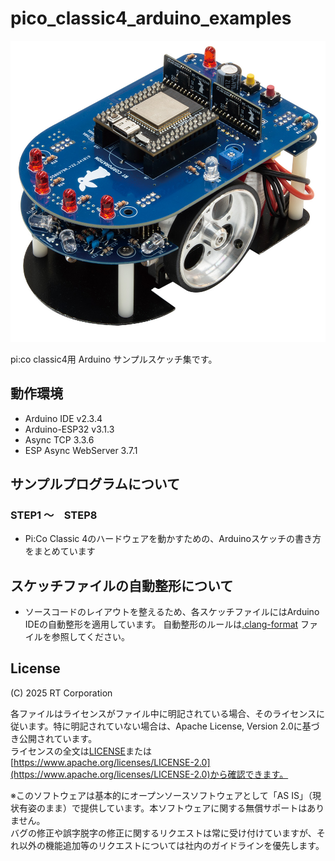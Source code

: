 # pico_classic4_arduino_examples
![pico_classic4](images/PiCo_Classic4_image.jpg)

pi:co classic4用 Arduino サンプルスケッチ集です。

## 動作環境
- Arduino IDE v2.3.4
- Arduino-ESP32 v3.1.3
- Async TCP 3.3.6
- ESP Async WebServer 3.7.1

## サンプルプログラムについて
### STEP1 〜　STEP8

- Pi:Co Classic 4のハードウェアを動かすための、Arduinoスケッチの書き方をまとめています

## スケッチファイルの自動整形について
- ソースコードのレイアウトを整えるため、各スケッチファイルにはArduino IDEの自動整形を適用しています。 自動整形のルールは[.clang-format](.clang-format) ファイルを参照してください。


## License

(C) 2025 RT Corporation

各ファイルはライセンスがファイル中に明記されている場合、そのライセンスに従います。特に明記されていない場合は、Apache License, Version 2.0に基づき公開されています。  
ライセンスの全文は[LICENSE](./LICENSE)または[https://www.apache.org/licenses/LICENSE-2.0](https://www.apache.org/licenses/LICENSE-2.0)から確認できます。

※このソフトウェアは基本的にオープンソースソフトウェアとして「AS IS」（現状有姿のまま）で提供しています。本ソフトウェアに関する無償サポートはありません。  
バグの修正や誤字脱字の修正に関するリクエストは常に受け付けていますが、それ以外の機能追加等のリクエストについては社内のガイドラインを優先します。
